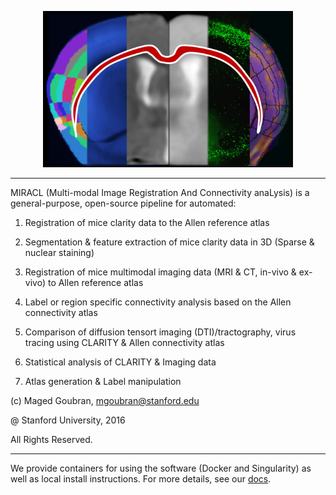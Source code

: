 <p align="center">
  <img src="docs/gallery/icon.png" alt="alt text" width="400" height="250"/>
</p>

______________

MIRACL (Multi-modal Image Registration And Connectivity anaLysis)
is a general-purpose, open-source pipeline for automated:

1) Registration of mice clarity data to the Allen reference atlas
2) Segmentation & feature extraction of mice clarity data in 3D (Sparse & nuclear staining)
3) Registration of mice multimodal imaging data (MRI & CT, in-vivo & ex-vivo) to Allen reference atlas
4) Label or region specific connectivity analysis based on the Allen connectivity atlas
5) Comparison of diffusion tensort imaging (DTI)/tractography, virus tracing using CLARITY &
   Allen connectivity atlas

6) Statistical analysis of CLARITY & Imaging data

7) Atlas generation & Label manipulation

(c) Maged Goubran, 
    mgoubran@stanford.edu

@ Stanford University, 2016

All Rights Reserved. 

____________________________


We provide containers for using the software (Docker and Singularity) as well as
local install instructions. For more details, see our [docs](docs).
